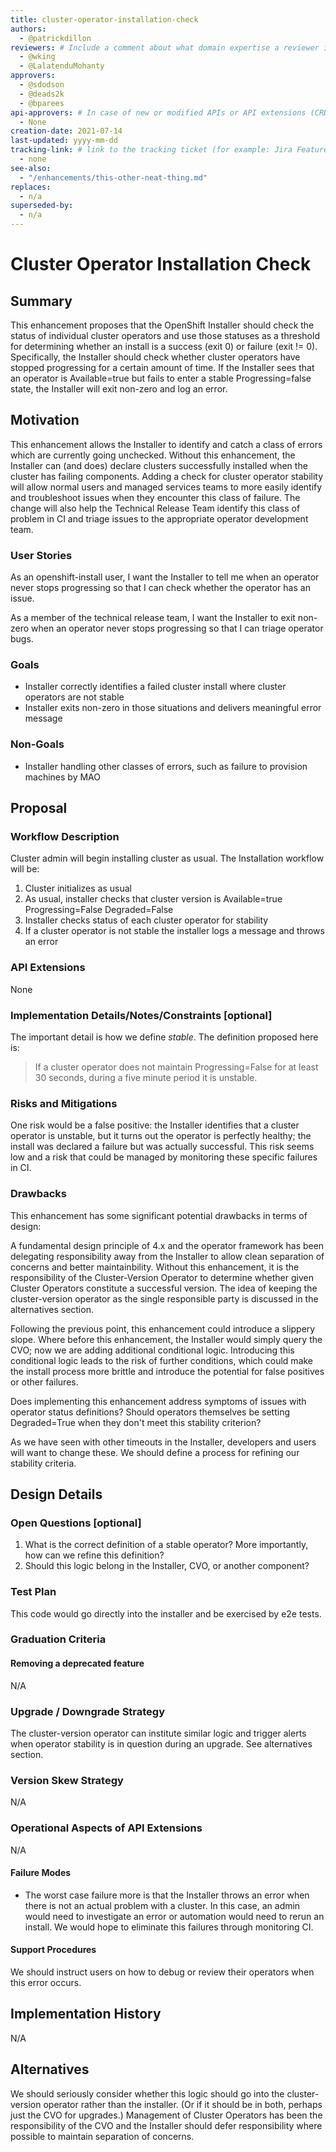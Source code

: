 ```yaml
---
title: cluster-operator-installation-check
authors:
  - @patrickdillon
reviewers: # Include a comment about what domain expertise a reviewer is expected to bring and what area of the enhancement you expect them to focus on. For example: - "@networkguru, for networking aspects, please look at IP bootstrapping aspect"
  - @wking
  - @LalatenduMohanty
approvers:
  - @sdodson
  - @deads2k
  - @bparees
api-approvers: # In case of new or modified APIs or API extensions (CRDs, aggregated apiservers, webhooks, finalizers). If there is no API change, use "None"
  - None
creation-date: 2021-07-14
last-updated: yyyy-mm-dd
tracking-link: # link to the tracking ticket (for example: Jira Feature or Epic ticket) that corresponds to this enhancement
  - none
see-also:
  - "/enhancements/this-other-neat-thing.md"
replaces:
  - n/a
superseded-by:
  - n/a
---
```


# Cluster Operator Installation Check

## Summary

This enhancement proposes that the OpenShift Installer should check the status
of individual cluster operators and use those statuses as a threshold for 
determining whether an install is a success (exit 0) or failure (exit != 0).
Specifically, the Installer should check whether cluster operators have stopped
progressing for a certain amount of time. If the Installer sees that an operator
is Available=true but fails to enter a stable Progressing=false state, the Installer
will exit non-zero and log an error.

## Motivation

This enhancement allows the Installer to identify and catch a class of errors
which are currently going unchecked. Without this enhancement, the Installer can
(and does) declare clusters successfully installed when the cluster has failing components.
Adding a check for cluster operator stability will allow normal users and managed services teams
to more easily identify and troubleshoot issues when they encounter this class of failure. The change
will also help the Technical Release Team identify this class of problem in CI and triage
issues to the appropriate operator development team.

### User Stories

As an openshift-install user, I want the Installer to tell me when an operator never stops
progressing so that I can check whether the operator has an issue.

As a member of the technical release team, I want the Installer to exit non-zero when
an operator never stops progressing so that I can triage operator bugs.

### Goals

* Installer correctly identifies a failed cluster install where cluster operators are not stable
* Installer exits non-zero in those situations and delivers meaningful error message

### Non-Goals

* Installer handling other classes of errors, such as failure to provision machines by MAO

## Proposal

### Workflow Description

Cluster admin will begin installing cluster as usual. The Installation workflow will be:

1. Cluster initializes as usual
2. As usual, installer checks that cluster version is Available=true Progressing=False Degraded=False 
3. Installer checks status of each cluster operator for stability
4. If a cluster operator is not stable the installer logs a message and throws an error

### API Extensions

None

### Implementation Details/Notes/Constraints [optional]

The important detail is how we define _stable_. The definition proposed here is:

> If a cluster operator does not maintain Progressing=False for at least 30 seconds,
> during a five minute period it is unstable.

### Risks and Mitigations

One risk would be a false positive: the Installer identifies that a cluster
operator is unstable, but it turns out the operator is perfectly healthy;
the install was declared a failure but was actually successful. This risk
seems low and a risk that could be managed by monitoring these specific failures
in CI.

### Drawbacks

This enhancement has some significant potential drawbacks in terms of design:

A fundamental design principle of 4.x and the operator framework has been
delegating responsibility away from the Installer to allow clean separation
of concerns and better maintainbility. Without this enhancement, it is the
responsibility of the Cluster-Version Operator to determine whether given
Cluster Operators constitute a successful version. The idea of keeping the
cluster-version operator as the single responsible party is discussed in the
alternatives section.

Following the previous point, this enhancement could introduce a slippery slope.
Where before this enhancement, the Installer would simply query the CVO; now we
are adding additional conditional logic. Introducing this conditional logic leads
to the risk of further conditions, which could make the install process more brittle
and introduce the potential for false positives or other failures.

Does implementing this enhancement address symptoms of issues with operator status definitions?
Should operators themselves be setting Degraded=True when they don't meet this stability criterion?

As we have seen with other timeouts in the Installer, developers and users will want to change these.
We should define a process for refining our stability criteria. 

## Design Details

### Open Questions [optional]

1. What is the correct definition of a stable operator? More importantly, how can we
refine this definition?
2. Should this logic belong in the Installer, CVO, or another component?

### Test Plan

This code would go directly into the installer and be exercised by e2e tests.

### Graduation Criteria



#### Removing a deprecated feature

N/A

### Upgrade / Downgrade Strategy

The cluster-version operator can institute similar logic and trigger alerts when
operator stability is in question during an upgrade. See alternatives section.

### Version Skew Strategy

N/A

### Operational Aspects of API Extensions

N/A

#### Failure Modes

- The worst case failure more is that the Installer throws an error when there is not an actual
problem with a cluster. In this case, an admin would need to investigate an error or automation would
need to rerun an install. We would hope to eliminate this failures through monitoring CI.

#### Support Procedures

We should instruct users on how to debug or review their operators when this error occurs.

## Implementation History

N/A 

## Alternatives

We should seriously consider whether this logic should go into the cluster-version
operator rather than the installer. (Or if it should be in both, perhaps just the CVO
for upgrades.) Management of Cluster Operators has been the responsibility of the CVO
and the Installer should defer responsibility where possible to maintain separation
of concerns.
